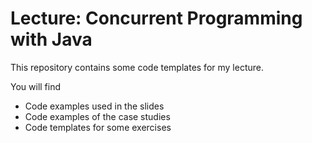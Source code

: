 # Lecture: Concurrent Programming with Java

This repository contains some code templates for my lecture.

You will find 
* Code examples used in the slides
* Code examples of the case studies
* Code templates for some exercises

